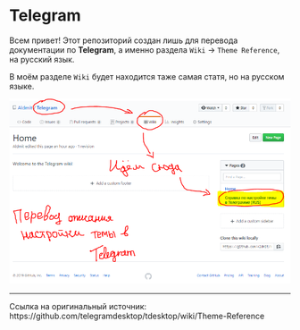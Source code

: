 # Telegram

Всем привет! Этот репозиторий создан лишь для перевода документации по **Telegram**, а именно раздела `Wiki` -> `Theme Reference`, на русский язык.

В моём разделе `Wiki` будет находится таже самая статя, но на русском языке.

<img src="Tgm.png">

<hr/>
Ссылка на оригинальный источник:
https://github.com/telegramdesktop/tdesktop/wiki/Theme-Reference
